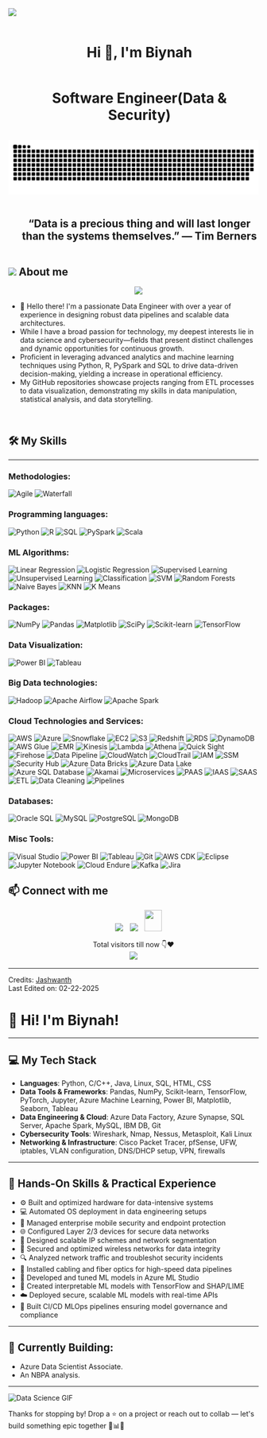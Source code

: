 
<!--horizontal divider(gradiant)-->
<img src="https://user-images.githubusercontent.com/73097560/115834477-dbab4500-a447-11eb-908a-139a6edaec5c.gif">

<!--h1 without bottom border-->
<div id="user-content-toc">
  <ul align="center">
    <summary><h1 style="display: inline-block">Hi 👋, I'm Biynah</h1></summary>
    <summary><h1 style="display: inline-block">Software Engineer(Data & Security)</h1></summary>
  </ul>
</div>

<!--- snake -->
<div align="center">
  <img src="https://github.com/Jashwanth0011/Jashwanth/blob/main/grid-snake.svg" alt="snake" /></a>
</div>

<!--h2 without bottom border-->
<div id="user-content-toc">
  <ul align="center">
    <summary><h2 style="display: inline-block">“Data is a precious thing and will last longer than the systems themselves.” — Tim Berners</h2></summary>
  </ul>
</div>

## <picture><img src = "https://github.com/7oSkaaa/7oSkaaa/blob/main/Images/about_me.gif?raw=true" width = 50px></picture> About me 

<picture> <img align="right" src="https://github.com/7oSkaaa/7oSkaaa/blob/main/Images/Right_Side.gif?raw=true" width = 250px></picture>

<br>

- 👋 Hello there! I'm a passionate Data Engineer with over a year of experience in designing robust data pipelines and scalable data architectures. 
- While I have a broad passion for technology, my deepest interests lie in data science and cybersecurity—fields that present distinct challenges and dynamic opportunities for continuous growth. 
- Proficient in leveraging advanced analytics and machine learning techniques using Python, R, PySpark and SQL to drive data-driven decision-making, yielding a increase in operational efficiency.
- My GitHub repositories showcase projects ranging from ETL processes to data visualization, demonstrating my skills in data manipulation, statistical analysis, and data storytelling.
<br>

## 🛠️ My Skills
-------------------
### Methodologies:
![Agile](https://img.shields.io/badge/-Agile-000)
![Waterfall](https://img.shields.io/badge/-Waterfall-000)

### Programming languages:
![Python](https://img.shields.io/badge/-Python-000?logo=Python)
![R](https://img.shields.io/badge/-R-000?logo=R)
![SQL](https://img.shields.io/badge/-SQL-000?logo=SQL)
![PySpark](https://img.shields.io/badge/-PySpark-000?logo=Apache-Spark)
![Scala](https://img.shields.io/badge/-Scala-000?logo=Scala)

### ML Algorithms:
![Linear Regression](https://img.shields.io/badge/-Linear%20Regression-000)
![Logistic Regression](https://img.shields.io/badge/-Logistic%20Regression-000)
![Supervised Learning](https://img.shields.io/badge/-Supervised%20Learning-000)
![Unsupervised Learning](https://img.shields.io/badge/-Unsupervised%20Learning-000)
![Classification](https://img.shields.io/badge/-Classification-000)
![SVM](https://img.shields.io/badge/-SVM-000)
![Random Forests](https://img.shields.io/badge/-Random%20Forests-000)
![Naive Bayes](https://img.shields.io/badge/-Naive%20Bayes-000)
![KNN](https://img.shields.io/badge/-KNN-000)
![K Means](https://img.shields.io/badge/-K%20Means-000)

### Packages:
![NumPy](https://img.shields.io/badge/-NumPy-000?logo=NumPy)
![Pandas](https://img.shields.io/badge/-Pandas-000?logo=Pandas)
![Matplotlib](https://img.shields.io/badge/-Matplotlib-000?logo=Matplotlib)
![SciPy](https://img.shields.io/badge/-SciPy-000?logo=SciPy)
![Scikit-learn](https://img.shields.io/badge/-Scikit--learn-000?logo=scikit-learn)
![TensorFlow](https://img.shields.io/badge/-TensorFlow-000?logo=TensorFlow)

### Data Visualization:
![Power BI](https://img.shields.io/badge/-Power%20BI-000?logo=Power-BI)
![Tableau](https://img.shields.io/badge/-Tableau-000?logo=Tableau)

### Big Data technologies:
![Hadoop](https://img.shields.io/badge/-Hadoop-000?logo=Apache-Hadoop)
![Apache Airflow](https://img.shields.io/badge/-Apache%20Airflow-000?logo=Apache-Airflow)
![Apache Spark](https://img.shields.io/badge/-Apache%20Spark-000?logo=Apache-Spark)

### Cloud Technologies and Services:
![AWS](https://img.shields.io/badge/-AWS-000?logo=Amazon-AWS)
![Azure](https://img.shields.io/badge/-Azure-000?logo=Microsoft-Azure)
![Snowflake](https://img.shields.io/badge/-Snowflake-000?logo=Snowflake)
![EC2](https://img.shields.io/badge/-EC2-000?logo=Amazon-EC2)
![S3](https://img.shields.io/badge/-S3-000?logo=Amazon-S3)
![Redshift](https://img.shields.io/badge/-Redshift-000?logo=Amazon-Redshift)
![RDS](https://img.shields.io/badge/-RDS-000?logo=Amazon-RDS)
![DynamoDB](https://img.shields.io/badge/-DynamoDB-000?logo=Amazon-DynamoDB)
![AWS Glue](https://img.shields.io/badge/-AWS%20Glue-000?logo=Amazon-AWS)
![EMR](https://img.shields.io/badge/-EMR-000?logo=Amazon-EMR)
![Kinesis](https://img.shields.io/badge/-Kinesis-000?logo=Amazon-Kinesis)
![Lambda](https://img.shields.io/badge/-Lambda-000?logo=AWS-Lambda)
![Athena](https://img.shields.io/badge/-Athena-000?logo=AWS-Athena)
![Quick Sight](https://img.shields.io/badge/-Quick%20Sight-000?logo=AWS-QuickSight)
![Firehose](https://img.shields.io/badge/-Firehose-000?logo=Amazon-Kinesis)
![Data Pipeline](https://img.shields.io/badge/-Data%20Pipeline-000?logo=AWS-Data-Pipeline)
![CloudWatch](https://img.shields.io/badge/-CloudWatch-000?logo=Amazon-CloudWatch)
![CloudTrail](https://img.shields.io/badge/-CloudTrail-000?logo=Amazon-CloudTrail)
![IAM](https://img.shields.io/badge/-IAM-000?logo=AWS-IAM)
![SSM](https://img.shields.io/badge/-SSM-000?logo=AWS-SSM)
![Security Hub](https://img.shields.io/badge/-Security%20Hub-000?logo=AWS-Security-Hub)
![Azure Data Bricks](https://img.shields.io/badge/-Azure%20Data%20Bricks-000?logo=Microsoft-Azure)
![Azure Data Lake](https://img.shields.io/badge/-Azure%20Data%20Lake-000?logo=Microsoft-Azure)
![Azure SQL Database](https://img.shields.io/badge/-Azure%20SQL%20Database-000?logo=Microsoft-Azure)
![Akamai](https://img.shields.io/badge/-Akamai-000?logo=Akamai)
![Microservices](https://img.shields.io/badge/-Microservices-000?logo=Microservices)
![PAAS](https://img.shields.io/badge/-PAAS-000)
![IAAS](https://img.shields.io/badge/-IAAS-000)
![SAAS](https://img.shields.io/badge/-SAAS-000)
![ETL](https://img.shields.io/badge/-ETL-000)
![Data Cleaning](https://img.shields.io/badge/-Data%20Cleaning-000)
![Pipelines](https://img.shields.io/badge/-Pipelines-000)

### Databases:
![Oracle SQL](https://img.shields.io/badge/-Oracle%20SQL-000?logo=Oracle)
![MySQL](https://img.shields.io/badge/-MySQL-000?logo=MySQL)
![PostgreSQL](https://img.shields.io/badge/-PostgreSQL-000?logo=PostgreSQL)
![MongoDB](https://img.shields.io/badge/-MongoDB-000?logo=MongoDB)

### Misc Tools:
![Visual Studio](https://img.shields.io/badge/-Visual%20Studio-000?logo=Visual-Studio)
![Power BI](https://img.shields.io/badge/-Power%20BI-000?logo=Power-BI)
![Tableau](https://img.shields.io/badge/-Tableau-000?logo=Tableau)
![Git](https://img.shields.io/badge/-Git-000?logo=Git)
![AWS CDK](https://img.shields.io/badge/-AWS%20CDK-000?logo=AWS-CDK)
![Eclipse](https://img.shields.io/badge/-Eclipse-000?logo=Eclipse)
![Jupyter Notebook](https://img.shields.io/badge/-Jupyter%20Notebook-000?logo=Jupyter)
![Cloud Endure](https://img.shields.io/badge/-Cloud%20Endure-000)
![Kafka](https://img.shields.io/badge/-Kafka-000?logo=Apache-Kafka)
![Jira](https://img.shields.io/badge/-Jira-000?logo=Jira)

## 📫 Connect with me
<p align="center">
 <div align="center" class="icons-social" style="margin-left: 10px;">
        <a target="_blank" href="https://www.linkedin.com/in/jashwanthreddy3579/">
            <img src="https://img.icons8.com/doodle/40/000000/linkedin--v2.png" style="margin-left: 10px;"></a>
        <a style="margin-left: 10px;" target="_blank" href="https://github.com/Jashwanth0011">
            <img src="https://img.icons8.com/doodle/40/000000/github--v1.png"></a>
        <a style="margin-left: 10px;" target="_blank" href="mailto:jashwanthmyjob@gmail.com">
            <img src="https://img.icons8.com/doodle/2x/gmail-new.png" style=" width:35px; height:43px;"></a>
 </div>
</p>

<p align="center">
Total visitors till now 👇❤️<br>
<img src="https://profile-counter.glitch.me/Jashwanth/count.svg">
</p>

-------
Credits: [Jashwanth](https://github.com/jashwanth0011)  
Last Edited on: 02-22-2025














# 👋 Hi! I'm Biynah!  



---

## 💻 My Tech Stack  

- **Languages**: Python, C/C++, Java, Linux, SQL, HTML, CSS
- **Data Tools & Frameworks**: Pandas, NumPy, Scikit-learn, TensorFlow, PyTorch, Jupyter, Azure Machine Learning, Power BI, Matplotlib, Seaborn, Tableau
- **Data Engineering & Cloud**: Azure Data Factory, Azure Synapse, SQL Server, Apache Spark, MySQL, IBM DB, Git
- **Cybersecurity Tools**: Wireshark, Nmap, Nessus, Metasploit, Kali Linux
- **Networking & Infrastructure**: Cisco Packet Tracer, pfSense, UFW, iptables, VLAN configuration, DNS/DHCP setup, VPN, firewalls

---

## 🔧 Hands-On Skills & Practical Experience

- ⚙️ Built and optimized hardware for data-intensive systems  
- 💻 Automated OS deployment in data engineering setups  
- 📱 Managed enterprise mobile security and endpoint protection  
- 🌐 Configured Layer 2/3 devices for secure data networks  
- 🧮 Designed scalable IP schemes and network segmentation  
- 📶 Secured and optimized wireless networks for data integrity  
- 🔍 Analyzed network traffic and troubleshot security incidents  
- 🧵 Installed cabling and fiber optics for high-speed data pipelines  
- 🤖 Developed and tuned ML models in Azure ML Studio  
- 🧠 Created interpretable ML models with TensorFlow and SHAP/LIME  
- ☁️ Deployed secure, scalable ML models with real-time APIs  
- 🔄 Built CI/CD MLOps pipelines ensuring model governance and compliance  

---

## 🌱 Currently Building:

- Azure Data Scientist Associate.  
- An NBPA analysis.
  
---

![Data Science GIF](https://media.giphy.com/media/9JJtjLliEF5N68yf3e/giphy.gif)

Thanks for stopping by! Drop a ⭐️ on a project or reach out to collab — let's build something epic together 🔐📊🚀
